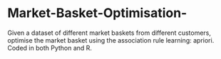 # Market-Basket-Optimisation-
Given a dataset of different market baskets from different customers, optimise the market basket using the association rule learning: apriori. 
Coded in both Python and R.
